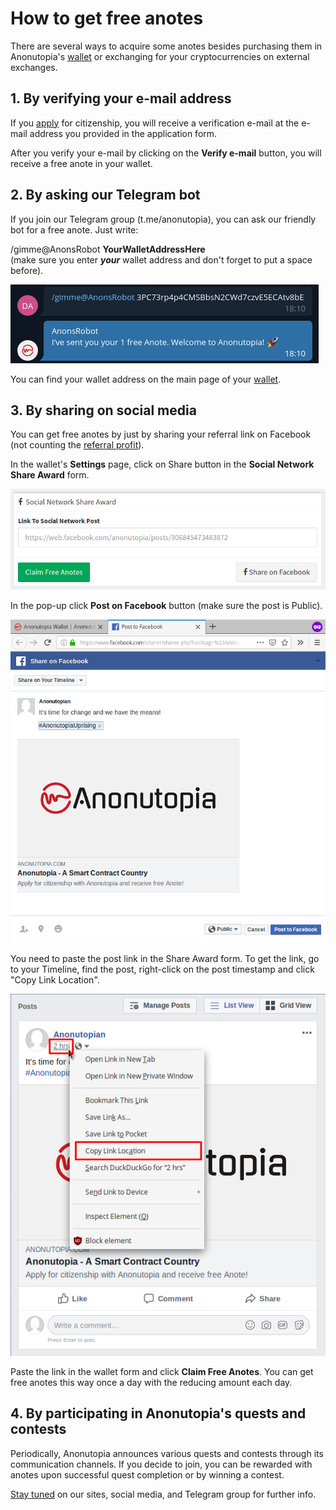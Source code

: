 # How to get free anotes

There are several ways to acquire some anotes besides purchasing them in Anonutopia's [wallet](https://wallet.anonutopia.com) or exchanging for your cryptocurrencies on external exchanges. 


## 1. By verifying your e-mail address

If you [apply](https://www.anonutopia.com/apply/) for citizenship, you will receive a verification e-mail at the e-mail address you provided in the application form.

After you verify your e-mail by clicking on the **Verify e-mail** button, you will receive a free anote in your wallet. 


## 2. By asking our Telegram bot

If you join our Telegram group (t.me/anonutopia), you can ask our friendly bot for a free anote. Just write:

/gimme@AnonsRobot **YourWalletAddressHere**<br/>(make sure you enter _**your**_ wallet address and don't forget to put a space before).

![Anonutopia - Telegram Bot](https://github.com/anonutopia/docs.anonutopia.com/blob/master/files/get-free-anotes/telegram.png)

You can find your wallet address on the main page of your [wallet](https://wallet.anonutopia.com).

## 3. By sharing on social media        

You can get free anotes by just by sharing your referral link on Facebook (not counting the [referral profit](https://github.com/anonutopia/docs.anonutopia.com/blob/master/how-to/use-wallet.md#referral-profit)).

In the wallet's **Settings** page, click on Share button in the **Social Network Share Award** form. 

![Anonutopia - Telegram Bot](https://github.com/anonutopia/docs.anonutopia.com/blob/master/files/get-free-anotes/share.png)

In the pop-up click **Post on Facebook** button (make sure the post is Public). 

![Anonutopia - Telegram Bot](https://github.com/anonutopia/docs.anonutopia.com/blob/master/files/get-free-anotes/facebook.png)

You need to paste the post link in the Share Award form. To get the link, go to your Timeline, find the post, right-click on the post timestamp and click "Copy Link Location". 

![Anonutopia - Telegram Bot](https://github.com/anonutopia/docs.anonutopia.com/blob/master/files/get-free-anotes/link.png)

Paste the link in the wallet form and click **Claim Free Anotes**. You can get free anotes this way once a day with the reducing amount each day. 

## 4. By participating in Anonutopia's quests and contests 

Periodically, Anonutopia announces various quests and contests through its communication channels. If you decide to join, you can be rewarded with anotes upon successful quest completion or by winning a contest.

[Stay tuned](https://www.anonutopia.com/contact/) on our sites, social media, and Telegram group for further info.   
